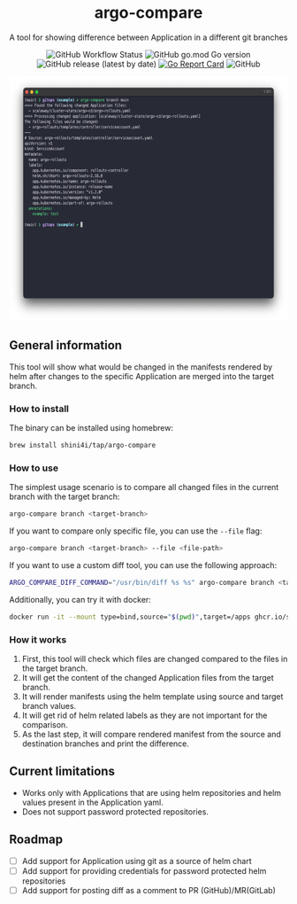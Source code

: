 <div align="center">

# argo-compare

A tool for showing difference between Application in a different git branches

![GitHub Workflow Status](https://img.shields.io/github/actions/workflow/status/shini4i/argo-compare/run-tests.yml?branch=main)
![GitHub go.mod Go version](https://img.shields.io/github/go-mod/go-version/shini4i/argo-compare)
![GitHub release (latest by date)](https://img.shields.io/github/v/release/shini4i/argo-compare)
[![Go Report Card](https://goreportcard.com/badge/github.com/shini4i/argo-compare)](https://goreportcard.com/report/github.com/shini4i/argo-compare)
![GitHub](https://img.shields.io/github/license/shini4i/argo-compare)

<img src="https://raw.githubusercontent.com/shini4i/assets/main/src/argo-compare/demo.png" alt="Showcase" height="441" width="620">
</div>

## General information

This tool will show what would be changed in the manifests rendered by helm after changes to the specific Application
are merged into the target branch.

### How to install

The binary can be installed using homebrew:

```bash
brew install shini4i/tap/argo-compare
```

### How to use

The simplest usage scenario is to compare all changed files in the current branch with the target branch:

```bash
argo-compare branch <target-branch>
```

If you want to compare only specific file, you can use the `--file` flag:

```bash
argo-compare branch <target-branch> --file <file-path>
```

If you want to use a custom diff tool, you can use the following approach:

```bash
ARGO_COMPARE_DIFF_COMMAND="/usr/bin/diff %s %s" argo-compare branch <target-branch>
```

Additionally, you can try it with docker:
```bash
docker run -it --mount type=bind,source="$(pwd)",target=/apps ghcr.io/shini4i/argo-compare:<version> branch <target-branch>
```
### How it works

1) First, this tool will check which files are changed compared to the files in the target branch.
2) It will get the content of the changed Application files from the target branch.
3) It will render manifests using the helm template using source and target branch values.
4) It will get rid of helm related labels as they are not important for the comparison.
5) As the last step, it will compare rendered manifest from the source and destination branches and print the
   difference.

## Current limitations

- Works only with Applications that are using helm repositories and helm values present in the Application yaml.
- Does not support password protected repositories.

## Roadmap

- [ ] Add support for Application using git as a source of helm chart
- [ ] Add support for providing credentials for password protected helm repositories
- [ ] Add support for posting diff as a comment to PR (GitHub)/MR(GitLab)
